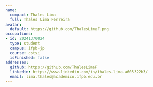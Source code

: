 ```yaml
---
name:
  compact: Thales Lima
  full: Thales Lima Ferreira
avatar:
  default: https://github.com/ThalesLimaF.png
occupations:
- id: 20241370024
  type: student
  campus: ifpb-jp
  course: cstsi
  isFinished: false
addresses:
  github: https://github.com/ThalesLimaF
  linkedin: https://www.linkedin.com/in/thales-lima-a605322b3/
  email: lima.thales@academico.ifpb.edu.br
---
```

